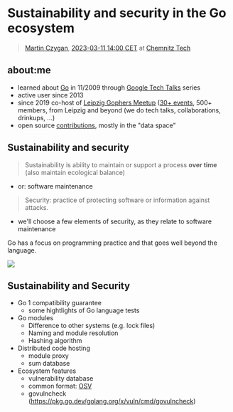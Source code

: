 # Sustainability and security in the Go ecosystem

> [Martin Czygan](mailto:martin.czygan@gmail.com), [2023-03-11 14:00 CET](https://chemnitzer.linux-tage.de/2023/de/programm/vortraege/) at [Chemnitz Tech](https://www.tu-chemnitz.de/)

## about:me

* learned about [Go](https://go.dev) in 11/2009 through [Google Tech Talks](https://www.youtube.com/@GoogleTechTalks/videos) series
* active user since 2013
* since 2019 co-host of [Leipzig Gophers Meetup](https://golangleipzig.space/) ([30+
  events](https://golangleipzig.space/posts/), 500+ members, from Leipzig and
  beyond (we do tech talks, collaborations, drinkups, ...)
* open source [contributions](https://github.com/miku), mostly in the "data space"

## Sustainability and security

> Sustainability is ability to maintain or support a process **over time** (also maintain ecological balance)

* or: software maintenance

> Security: practice of protecting software or information against attacks.

* we'll choose a few elements of security, as they relate to software maintenance

Go has a focus on programming practice and that goes well beyond the language.

![](https://covers.openlibrary.org/b/id/135396-L.jpg)

## Sustainability and Security

* Go 1 compatibility guarantee
    * some hightlights of Go language tests
* Go modules
    * Difference to other systems (e.g. lock files)
    * Naming and module resolution
    * Hashing algorithm
* Distributed code hosting
    * module proxy
    * sum database
* Ecosystem features
    * vulnerability database
    * common format: [OSV](https://ossf.github.io/osv-schema/)
    * govulncheck (https://pkg.go.dev/golang.org/x/vuln/cmd/govulncheck)



